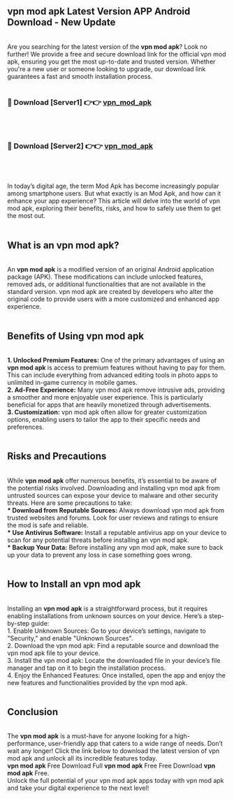 ## vpn mod apk Latest Version APP Android Download - New Update
<br>
Are you searching for the latest version of the <strong>vpn mod apk</strong>? Look no further! We provide a free and secure download link for the official vpn mod apk, ensuring you get the most up-to-date and trusted version. Whether you're a new user or someone looking to upgrade, our download link guarantees a fast and smooth installation process.
<br>
<br>
<h3>🔴 Download [Server1] 👉👉 <a href="https://modyolo.store/vpn+mod+apk">vpn_mod_apk</a></h3><br>
<br>
<h3>🔴 Download [Server2] 👉👉 <a href="https://modyolo.store/vpn+mod+apk">vpn_mod_apk</a></h3><br>
<br>
<br>
In today’s digital age, the term Mod Apk has become increasingly popular among smartphone users. But what exactly is an Mod Apk, and how can it enhance your app experience? This article will delve into the world of vpn mod apk, exploring their benefits, risks, and how to safely use them to get the most out.
<br>
<br>
<h2>What is an vpn mod apk?</h2>
<br>
An <strong>vpn mod apk</strong> is a modified version of an original Android application package (APK). These modifications can include unlocked features, removed ads, or additional functionalities that are not available in the standard version. vpn mod apk are created by developers who alter the original code to provide users with a more customized and enhanced app experience.
<br>
<br>
<h2>Benefits of Using vpn mod apk</h2>
<br>
<strong> 1. Unlocked Premium Features:</strong> One of the primary advantages of using an <strong>vpn mod apk</strong> is access to premium features without having to pay for them. This can include everything from advanced editing tools in photo apps to unlimited in-game currency in mobile games.
<br>
<strong> 2. Ad-Free Experience:</strong> Many vpn mod apk remove intrusive ads, providing a smoother and more enjoyable user experience. This is particularly beneficial for apps that are heavily monetized through advertisements.
<br>
<strong> 3. Customization:</strong> vpn mod apk often allow for greater customization options, enabling users to tailor the app to their specific needs and preferences.
<br>
<br>
<h2>Risks and Precautions</h2>
<br>
While <strong>vpn mod apk</strong> offer numerous benefits, it’s essential to be aware of the potential risks involved. Downloading and installing vpn mod apk from untrusted sources can expose your device to malware and other security threats. Here are some precautions to take:
<br>
<strong> * Download from Reputable Sources:</strong> Always download vpn mod apk from trusted websites and forums. Look for user reviews and ratings to ensure the mod is safe and reliable.
<br>
<strong> * Use Antivirus Software:</strong> Install a reputable antivirus app on your device to scan for any potential threats before installing an vpn mod apk.
<br>
<strong> * Backup Your Data:</strong> Before installing any vpn mod apk, make sure to back up your data to prevent any loss in case something goes wrong.
<br>
<br>
<h2>How to Install an vpn mod apk</h2>
<br>
Installing an <strong>vpn mod apk</strong> is a straightforward process, but it requires enabling installations from unknown sources on your device. Here’s a step-by-step guide:
<br>
 1. Enable Unknown Sources: Go to your device’s settings, navigate to "Security," and enable "Unknown Sources".
<br>
 2. Download the vpn mod apk: Find a reputable source and download the vpn mod apk file to your device.
<br>
 3. Install the vpn mod apk: Locate the downloaded file in your device’s file manager and tap on it to begin the installation process.
<br>
 4. Enjoy the Enhanced Features: Once installed, open the app and enjoy the new features and functionalities provided by the vpn mod apk.
<br>
<br>
<h2><strong>Conclusion</strong></h2>
<br>
The <strong>vpn mod apk</strong> is a must-have for anyone looking for a high-performance, user-friendly app that caters to a wide range of needs. Don’t wait any longer! Click the link below to download the latest version of vpn mod apk and unlock all its incredible features today.
<br>
<strong>vpn mod apk</strong> Free Download Full <strong>vpn mod apk</strong> Free Free Download <strong>vpn mod apk</strong> Free.
<br>
Unlock the full potential of your vpn mod apk apps today with vpn mod apk and take your digital experience to the next level!